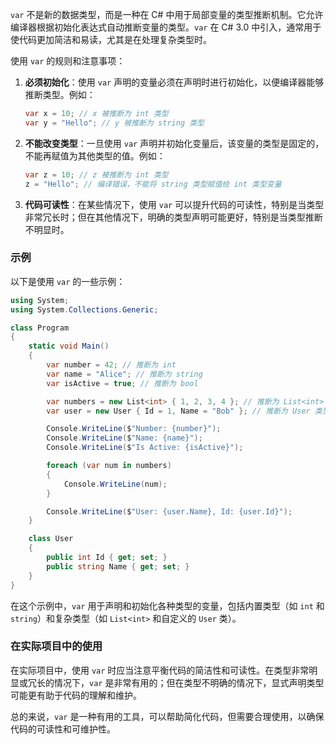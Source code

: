 `var` 不是新的数据类型，而是一种在 C# 中用于局部变量的类型推断机制。它允许编译器根据初始化表达式自动推断变量的类型。`var` 在 C# 3.0 中引入，通常用于使代码更加简洁和易读，尤其是在处理复杂类型时。

使用 `var` 的规则和注意事项：

1. **必须初始化**：使用 `var` 声明的变量必须在声明时进行初始化，以便编译器能够推断类型。例如：
    ```csharp
    var x = 10; // x 被推断为 int 类型
    var y = "Hello"; // y 被推断为 string 类型
    ```

2. **不能改变类型**：一旦使用 `var` 声明并初始化变量后，该变量的类型是固定的，不能再赋值为其他类型的值。例如：
    ```csharp
    var z = 10; // z 被推断为 int 类型
    z = "Hello"; // 编译错误，不能将 string 类型赋值给 int 类型变量
    ```

3. **代码可读性**：在某些情况下，使用 `var` 可以提升代码的可读性，特别是当类型非常冗长时；但在其他情况下，明确的类型声明可能更好，特别是当类型推断不明显时。

### 示例
以下是使用 `var` 的一些示例：

```csharp
using System;
using System.Collections.Generic;

class Program
{
    static void Main()
    {
        var number = 42; // 推断为 int
        var name = "Alice"; // 推断为 string
        var isActive = true; // 推断为 bool

        var numbers = new List<int> { 1, 2, 3, 4 }; // 推断为 List<int>
        var user = new User { Id = 1, Name = "Bob" }; // 推断为 User 类型

        Console.WriteLine($"Number: {number}");
        Console.WriteLine($"Name: {name}");
        Console.WriteLine($"Is Active: {isActive}");

        foreach (var num in numbers)
        {
            Console.WriteLine(num);
        }

        Console.WriteLine($"User: {user.Name}, Id: {user.Id}");
    }

    class User
    {
        public int Id { get; set; }
        public string Name { get; set; }
    }
}
```

在这个示例中，`var` 用于声明和初始化各种类型的变量，包括内置类型（如 `int` 和 `string`）和复杂类型（如 `List<int>` 和自定义的 `User` 类）。

### 在实际项目中的使用

在实际项目中，使用 `var` 时应当注意平衡代码的简洁性和可读性。在类型非常明显或冗长的情况下，`var` 是非常有用的；但在类型不明确的情况下，显式声明类型可能更有助于代码的理解和维护。

总的来说，`var` 是一种有用的工具，可以帮助简化代码，但需要合理使用，以确保代码的可读性和可维护性。
